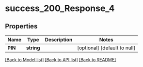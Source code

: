 # success_200_Response_4

## Properties
Name | Type | Description | Notes
------------ | ------------- | ------------- | -------------
**PIN** | **string** |  | [optional] [default to null]

[[Back to Model list]](../README.md#documentation-for-models) [[Back to API list]](../README.md#documentation-for-api-endpoints) [[Back to README]](../README.md)


